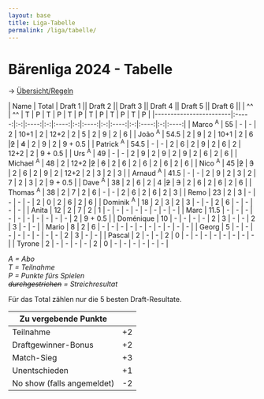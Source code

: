 ```yaml
---
layout: base
title: Liga-Tabelle
permalink: /liga/tabelle/
---
```


# Bärenliga 2024 - Tabelle

→ [Übersicht/Regeln](/liga/uebersicht)

| Name                   | Total | Draft 1 || Draft 2 || Draft 3 || Draft 4 || Draft 5 || Draft 6 ||
| ^^                     | ^^    | T | P    | T | P    | T | P    | T | P    | T | P    | T | P    |
|------------------------|:-----:|:-:|:----:|:-:|:----:|:-:|:----:|:-:|:----:|:-:|:----:|:-:|:----:|
| Marco <sup>A</sup>     |  55   | - | -    | 2 | 10+1 | 2 | 12+2 | 2 | 5    | 2 | 9    | 2 | 6    |
| João <sup>A</sup>      |  54.5   | 2 | 9    | 2 | 10+1 | 2 | 6    |~~2~~ | ~~4~~ | 2 | 9    | 2 |  9 + 0.5 |
| Patrick <sup>A</sup>   |  54.5   | - | -    | 2 | 6    | 2 | 9    | 2 | 6    | 2 | 12+2 | 2 |  9 + 0.5 |
| Urs <sup>A</sup>       |  49   | - | -    | 2 | 9    | 2 | 9    | 2 | 9    | 2 | 6    | 2 | 6    |
| Michael <sup>A</sup>   |  48   | 2 | 12+2 |~~2~~ | ~~6~~ | 2 | 6    | 2 | 6    | 2 | 6    | 2 | 6    |
| Nico <sup>A</sup>      |  45   |~~2~~ | ~~3~~ | 2 | 6    | 2 | 9    | 2 | 12+2 | 2 | 3    | 2 |  3   |
| Arnaud <sup>A</sup>    |  41.5   | - | -    | 2 | 9    | 2 | 3    | 2 | 7    | 2 | 3    | 2 |  9 + 0.5 |
| Dave <sup>A</sup>      |  38   | 2 | 6    | 2 | 4    |~~2~~ | ~~3~~ | 2 | 6    | 2 | 6    | 2 |  6    |
| Thomas <sup>A</sup>    |  38   | 2 | 7    | 2 | 6    | - | -    | 2 | 6    | 2 | 6    | 2 | 3    |
| Remo                   |  23   | 2 | 3    | - | -    | - | -    | 2 | 0    | 2 | 6    | 2 | 6    |
| Dominik <sup>A</sup>   |  18   | 2 | 3    | 2 | 3    | - | -    | 2 | 6    | - | -    | - | -    |
| Anita                  |  12   | 2 | 7    | 2 | 1    | - | -    | - | -    | - | -    | - | -    |
| Marc                   |  11.5 | - | -    | - | -    | - | -    | - | -    | - | -    | 2 | 9 + 0.5  |
| Doménique              |  10   | - | -    | - | -    | 2 | 3    | - | -    | 2 | 3    | - | -    |
| Mario                  |  8    | 2 | 6    | - | -    | - | -    | - | -    | - | -    | - | -    |
| Georg                  |  5    | - | -    | - | -    | - | -    | - | -    | 2 | 3    | - | -    |
| Pascal                 |  2    | - | -    | 2 | 0    | - | -    | - | -    | - | -    | - | -    |
| Tyrone                 |  2    | - | -    | - | -    | 2 | 0    | - | -    | - | -    | - | -    |

_A = Abo_\
_T = Teilnahme_\
_P = Punkte fürs Spielen_\
_~~durchgestrichen~~ = Streichresultat_

Für das Total zählen nur die 5 besten Draft-Resultate.

| Zu vergebende Punkte       ||
|----------------------------|----|
| Teilnahme                  | +2 |
| Draftgewinner-Bonus        | +2 |
| Match-Sieg                 | +3 |
| Unentschieden              | +1 |
| No show (falls angemeldet) | -2 |
